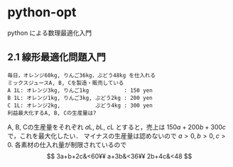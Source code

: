 # python-opt

python による数理最適化入門

## 2.1 線形最適化問題入門

    毎日，オレンジ60kg, りんご36kg，ぶどう48kg を仕入れる
    ミックスジュースA, B, Cを製造・販売している
    A 1L: オレンジ3kg, りんご1kg           : 150 yen
    B 1L: オレンジ1kg, りんご3kg, ぶどう2kg : 200 yen
    C 1L: オレンジ2kg,           ぶどう4kg : 300 yen
    利益最大化するA, B, Cの生産量は?

A, B, Cの生産量をそれぞれ $`a`$L, $`b`$L, $`c`$L とすると，売上は
$150a+200b+300c$で，これを最大化したい．
マイナスの生産量は認めないので $a>0, b>0, c>0.$
各素材の仕入れ量が制限されているので
$$
3a+b+2c&<60¥¥
a+3b&<36¥¥
2b+4c&<48
$$
